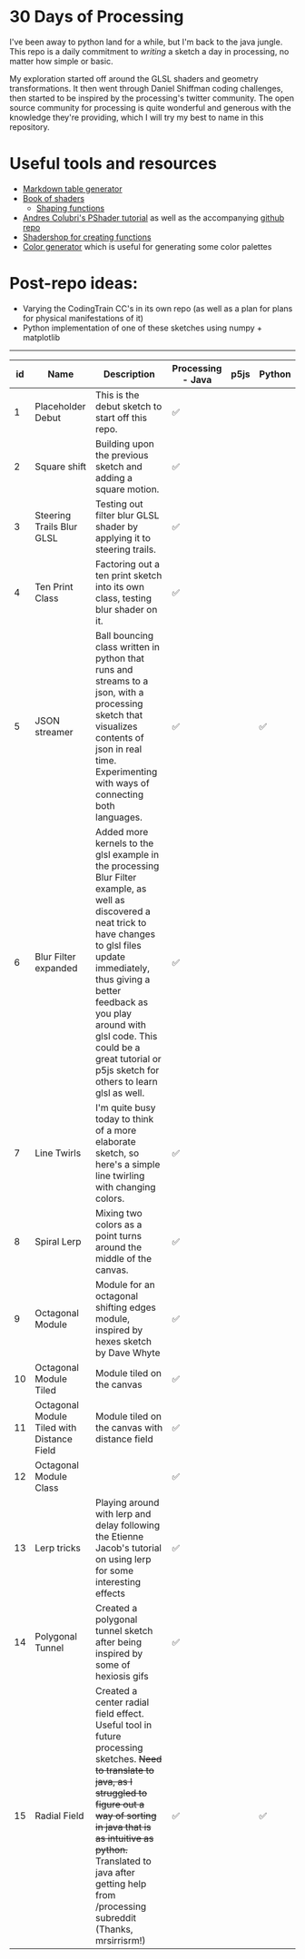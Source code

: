 # 30 Days of Processing

I've been away to python land for a while, but I'm back to the java jungle. This repo is a daily commitment to *writing* a sketch a day in processing, no matter how simple or basic. 

My exploration started off around the GLSL shaders and geometry transformations. It then went through Daniel Shiffman coding challenges, then started to be inspired by the processing's twitter community. The open source community for processing is quite wonderful and generous with the knowledge they're providing, which I will try my best to name in this repository. 

# Useful tools and resources
- [Markdown table generator](https://www.tablesgenerator.com/markdown_tables#)
- [Book of shaders](http://thebookofshaders.com/)
  - [Shaping functions](http://www.thebookofshaders.com/05/)
- [Andres Colubri's PShader tutorial](https://processing.org/tutorials/pshader/) as well as the accompanying [github repo](https://github.com/codeanticode/pshader-tutorials)
- [Shadershop for creating functions](http://tobyschachman.com/Shadershop/)
- [Color generator](https://coolors.co/) which is useful for generating some color palettes

# Post-repo ideas:
- Varying the CodingTrain CC's in its own repo (as well as a plan for plans for physical manifestations of it)
- Python implementation of one of these sketches using numpy + matplotlib

___

| **id** | **Name**                                   | **Description**                                                                                                                                                                                                                                                                                                     | **Processing - Java** | **p5js** | **Python**         |
|--------|--------------------------------------------|---------------------------------------------------------------------------------------------------------------------------------------------------------------------------------------------------------------------------------------------------------------------------------------------------------------------|-----------------------|----------|--------------------|
| 1      | Placeholder Debut                          | This is the debut sketch to start off this repo.                                                                                                                                                                                                                                                                    | :white_check_mark:    |          |                    |
| 2      | Square shift                               | Building upon the previous sketch and adding a square motion.                                                                                                                                                                                                                                                       | :white_check_mark:    |          |                    |
| 3      | Steering Trails Blur GLSL                  | Testing out filter blur GLSL shader by applying it to steering trails.                                                                                                                                                                                                                                              | :white_check_mark:    |          |                    |
| 4      | Ten Print Class                            | Factoring out a ten print sketch into its own class, testing blur shader on it.                                                                                                                                                                                                                                     | :white_check_mark:    |          |                    |
| 5      | JSON streamer                              | Ball bouncing class written in python that runs and streams to a json, with a processing sketch that visualizes contents of json in real time. Experimenting with ways of connecting both languages.                                                                                                                | :white_check_mark:    |          | :white_check_mark: |
| 6      | Blur Filter expanded                       | Added more kernels to the glsl example in the processing Blur Filter example, as well as discovered a neat trick to have changes to glsl files update immediately, thus giving a better feedback as you play around with glsl code. This could be a great tutorial or p5js sketch for others to learn glsl as well. | :white_check_mark:    |          |                    |
| 7      | Line Twirls                                | I'm quite busy today to think of a more elaborate sketch, so here's a simple line twirling with changing colors.                                                                                                                                                                                                    | :white_check_mark:    |          |                    |
| 8      | Spiral Lerp                                | Mixing two colors as a point turns around the middle of the canvas.                                                                                                                                                                                                                                                 | :white_check_mark:    |          |                    |
| 9      | Octagonal Module                           | Module for an octagonal shifting edges module, inspired by hexes sketch by Dave Whyte                                                                                                                                                                                                                               | :white_check_mark:    |          |                    |
| 10     | Octagonal Module Tiled                     | Module tiled on the canvas                                                                                                                                                                                                                                                                                          | :white_check_mark:    |          |                    |
| 11     | Octagonal Module Tiled with Distance Field | Module tiled on the canvas with distance field                                                                                                                                                                                                                                                                      | :white_check_mark:    |          |                    |
| 12     | Octagonal Module Class                     |                                                                                                                                                                                                                                                                                                                     | :white_check_mark:    |          |                    |
| 13     | Lerp tricks                                | Playing around with lerp and delay following the Etienne Jacob's tutorial on using lerp for some interesting effects                                                                                                                                                                                                | :white_check_mark:    |          |                    |
| 14     | Polygonal Tunnel                           | Created a polygonal tunnel sketch after being inspired by some of hexiosis gifs                                                                                                                                                                                                                                     | :white_check_mark:    |          |                    |
| 15     | Radial Field                               | Created a center radial field effect. Useful tool in future processing sketches. ~~Need to translate to java, as I struggled to figure out a way of sorting in java that is as intuitive as python.~~ Translated to java after getting help from /processing subreddit (Thanks, mrsirrisrm!)                        | :white_check_mark:    |          | :white_check_mark: |
